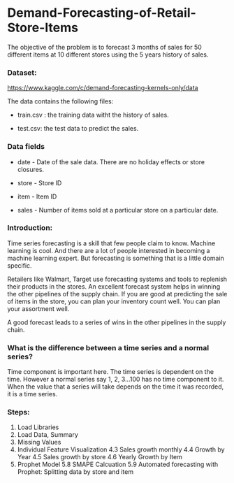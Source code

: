 # Demand-Forecasting-of-Retail-Store-Items


The objective of the problem is to forecast 3 months of sales for 50 different items at 10 different stores using the 5 years history of sales.

### Dataset:
https://www.kaggle.com/c/demand-forecasting-kernels-only/data

The data contains the following files:

- train.csv : the training data witht the history of sales.

- test.csv: the test data to predict the sales.

### Data fields

- date - Date of the sale data. There are no holiday effects or store closures.

- store - Store ID

- item - Item ID

- sales - Number of items sold at a particular store on a particular date.

### Introduction:
Time series forecasting is a skill that few people claim to know. Machine learning is cool. And there are a lot of people interested in becoming a machine learning expert. But forecasting is something that is a little domain specific.

Retailers like Walmart, Target use forecasting systems and tools to replenish their products in the stores. An excellent forecast system helps in winning the other pipelines of the supply chain. If you are good at predicting the sale of items in the store, you can plan your inventory count well. You can plan your assortment well.

A good forecast leads to a series of wins in the other pipelines in the supply chain.


### What is the difference between a time series and a normal series?
Time component is important here. The time series is dependent on the time. However a normal series say 1, 2, 3...100 has no time component to it. When the value that a series will take depends on the time it was recorded, it is a time series.

### Steps:

1. Load Libraries
2. Load Data, Summary
3. Missing Values
4. Individual Feature Visualization
4.3 Sales growth monthly
4.4 Growth by Year
4.5 Sales growth by store
4.6 Yearly Growth by Item
5. Prophet Model
5.8 SMAPE Calcuation
5.9 Automated forecasting with Prophet: Splitting data by store and item

